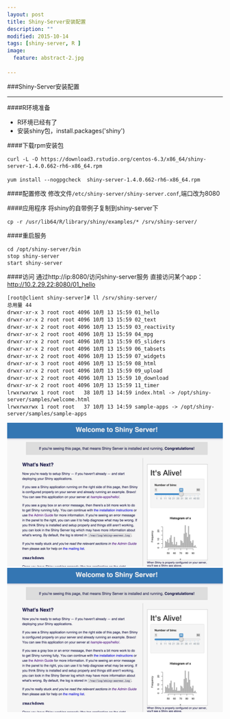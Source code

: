 ```yaml
---
layout: post
title: Shiny-Server安装配置
description: ""
modified: 2015-10-14
tags: [shiny-server, R ]
image:
  feature: abstract-2.jpg

---
```


###Shiny-Server安装配置
- - -
####R环境准备

* R环境已经有了
* 安装shiny包，install.packages('shiny')

####下载rpm安装包

~~~
curl -L -O https://download3.rstudio.org/centos-6.3/x86_64/shiny-server-1.4.0.662-rh6-x86_64.rpm

yum install --nogpgcheck  shiny-server-1.4.0.662-rh6-x86_64.rpm
~~~

####配置修改
修改文件`/etc/shiny-server/shiny-server.conf`,端口改为8080

####应用程序
将shiny的自带例子复制到shiny-server下
~~~
cp -r /usr/lib64/R/library/shiny/examples/* /srv/shiny-server/
~~~

####重启服务

~~~
cd /opt/shiny-server/bin
stop shiny-server
start shiny-server
~~~

####访问
通过http://ip:8080/访问shiny-server服务
直接访问某个app：http://10.2.29.22:8080/01_hello

~~~
[root@client shiny-server]# ll /srv/shiny-server/
总用量 44
drwxr-xr-x 3 root root 4096 10月 13 15:59 01_hello
drwxr-xr-x 2 root root 4096 10月 13 15:59 02_text
drwxr-xr-x 2 root root 4096 10月 13 15:59 03_reactivity
drwxr-xr-x 2 root root 4096 10月 13 15:59 04_mpg
drwxr-xr-x 2 root root 4096 10月 13 15:59 05_sliders
drwxr-xr-x 2 root root 4096 10月 13 15:59 06_tabsets
drwxr-xr-x 2 root root 4096 10月 13 15:59 07_widgets
drwxr-xr-x 3 root root 4096 10月 13 15:59 08_html
drwxr-xr-x 2 root root 4096 10月 13 15:59 09_upload
drwxr-xr-x 2 root root 4096 10月 13 15:59 10_download
drwxr-xr-x 2 root root 4096 10月 13 15:59 11_timer
lrwxrwxrwx 1 root root   38 10月 13 14:59 index.html -> /opt/shiny-server/samples/welcome.html
lrwxrwxrwx 1 root root   37 10月 13 14:59 sample-apps -> /opt/shiny-server/samples/sample-apps
~~~ 

![shiny-server](/images/shiny-server.png)
![shiny-server-01-hello](/images/shiny-server.png)